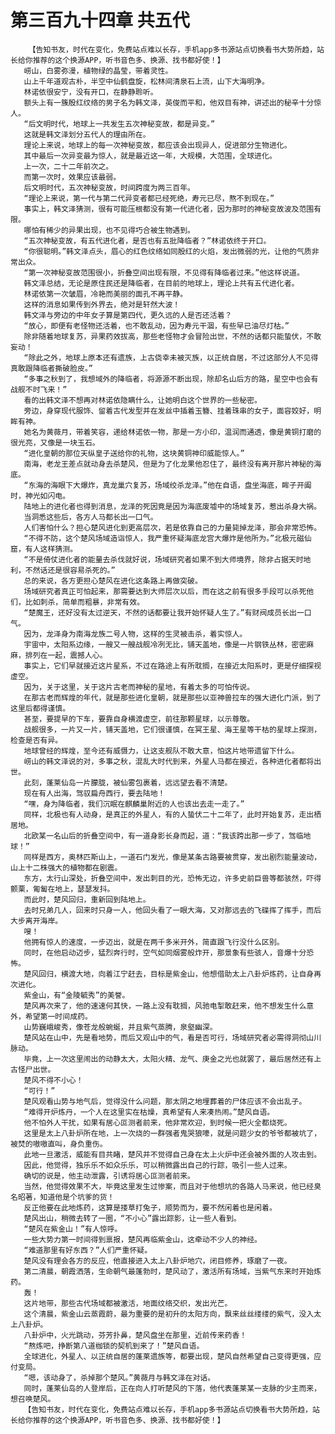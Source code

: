 # 第三百九十四章 共五代
        【告知书友，时代在变化，免费站点难以长存，手机app多书源站点切换看书大势所趋，站长给你推荐的这个换源APP，听书音色多、换源、找书都好使！】
       崂山，白雾弥漫，植物绿的晶莹，带着灵性。
       山上千年道观古朴，半空中仙鹤盘旋，松林间清泉石上流，山下大海明净。
       林诺依很安宁，没有开口，在静静聆听。
       额头上有一簇殷红纹络的男子名为韩文泽，英俊而平和，他双目有神，讲述出的秘辛十分惊人。
       “后文明时代，地球上一共发生五次神秘变故，都是异变。”
       这就是韩文泽划分五代人的理由所在。
       理论上来说，地球上的每一次神秘变故，都应该会出现异人，促进部分生物进化。
       其中最后一次异变最为惊人，就是最近这一年，大规模，大范围，全球进化。
       上一次，二十二年前次之。
       而第一次时，效果应该最弱。
       后文明时代，五次神秘变故，时间跨度为两三百年。
       “理论上来说，第一代与第二代异变者都已经死绝，寿元已尽，熬不到现在。”
       事实上，韩文泽猜测，很有可能压根都没有第一代进化者，因为那时的神秘变故波及范围有限。
       哪怕有稀少的异果出现，也不见得巧合被生物遇到。
       “五次神秘变故，有五代进化者，是否也有五批降临者？”林诺依终于开口。
       “你很聪明。”韩文泽点头，眉心的红色纹络如同殷红的火焰，发出微弱的光，让他的气质非常出众。
       “第一次神秘变故范围很小，折叠空间出现有限，不见得有降临者过来。”他这样说道。
       韩文泽总结，无论是原住民还是降临者，在目前的地球上，理论上共有五代进化者。
       林诺依第一次皱眉，冷艳而美丽的面孔不再平静。
       这样的消息如果传到外界去，绝对是轩然大波！
       韩文泽与旁边的中年女子算是第四代，更久远的人是否还活着？
       “放心，即便有老怪物还活着，也不敢乱动，因为寿元干涸，有些早已油尽灯枯。”
       除非随着地球复苏，异果药效拔高，那些老怪物才会冒险出世，不然的话都只能蛰伏，不敢妄动！
       “除此之外，地球上原本还有遗族，上古侥幸未被灭族，以正统自居，不过这部分人不见得真敢跟降临者撕破脸皮。”
       “多事之秋到了，我想域外的降临者，将源源不断出现，除却名山后方的路，星空中也会有战舰不时飞来！”
       看的出韩文泽不想再对林诺依隐瞒什么，让她明白这个世界的一些秘密。
       旁边，身穿现代服饰、留着古代发型并在发丝中插着玉簪、挂着珠串的女子，面容姣好，明眸有神。
       她名为黄薇月，带着笑容，递给林诺依一物，那是一方小印，温润而通透，像是黄铜打磨的很光亮，又像是一块玉石。
       “进化皇朝的那位天纵皇子送给你的礼物，这块黄铜神印威能惊人。”
       南海，老龙王差点就动身去杀楚风，但是为了化龙果他忍住了，最终没有离开那片神秘的海底。
       “东海的海眼下大爆炸，真龙巢穴复苏，场域绞杀龙泽。”他在自语，盘坐海底，眸子开阖时，神光如闪电。
       陆地上的进化者也得到消息，龙泽的死因竟是因为海底废墟中的场域复苏，惹出杀身大祸。
       当洞悉这些后，各方人马都长出一口气。
       人们害怕什么？担心楚风进化到更高层次，若是依靠自己的力量毙掉龙泽，那会非常恐怖。
       “不得不防，这个楚风场域造诣惊人，我严重怀疑海底龙宫大爆炸是他所为。”北极元磁仙窟，有人这样猜测。
       “不是倚仗进化者的能量去杀伐就好说，场域研究者如果不到大师境界，除非占据天时地利，不然话还是很容易杀死的。”
       总的来说，各方更担心楚风在进化这条路上再做突破。
       场域研究者真正可怕起来，那需要达到大师层次以后，而在这之前有很多手段可以杀死他们，比如刺杀，简单而粗暴，非常有效。
       “楚魔王，还好没有太过逆天，不然的话都要让我开始怀疑人生了。”有财阀成员长出一口气。
       因为，龙泽身为南海龙族二号人物，这样的生灵被击杀，着实惊人。
       宇宙中，太阳系边缘，一艘又一艘战舰冷冽无比，铺天盖地，像是一片钢铁丛林，密密麻麻，排列在一起，震撼人心。
       事实上，它们早就接近这片星系，不过在路途上有所耽搁，在接近太阳系时，更是仔细探视虚空。
       因为，关于这里，关于这片古老而神秘的星地，有着太多的可怕传说。
       在那古老而辉煌的年代，就是那些进化皇朝，就是那些以亚神兽拉车的强大进化门派，到了这里后都得谨慎。
       甚至，要提早的下车，要靠自身横渡虚空，前往那颗星球，以示尊敬。
       战舰很多，一片又一片，铺天盖地，它们很谨慎，在冥王星、海王星等干枯的星球上探测，检查是否有异。
       地球曾经的辉煌，至今还有威慑力，让这支舰队不敢大意，怕这片地带遗留下什么。
       崂山的韩文泽说的对，多事之秋，混乱大时代到来，外星人马都在接近，各种进化者都将出世。
       此刻，蓬莱仙岛一片朦胧，被仙雾包裹着，远远望去看不清楚。
       现在有人出海，驾驭扁舟西行，要去陆地！
       “嘿，身为降临者，我们沉眠在麒麟巢附近的人也该出去走一走了。”
       同样，北极也有人动身，是真正的外星人，有的人蛰伏二十二年了，此时开始复苏，走出栖居地。
       北欧某一名山后的折叠空间中，有一道身影长身而起，道：“我该跨出那一步了，驾临地球！”
       同样是西方，奥林匹斯山上，一道石门发光，像是某条古路要被贯穿，发出剧烈能量波动，山上十二株强大的植物都在剧震。
       东方，太行山深处，折叠空间中，发出刺目的光，恐怖无边，许多史前巨兽等都骇然，吓得颤栗，匍匐在地上，瑟瑟发抖。
       而此时，楚风回归，重新回到陆地上。
       去时兄弟几人，回来时只身一人，他回头看了一眼大海，又对那远去的飞碟挥了挥手，而后大步离开海岸。
       嗖！
       他拥有惊人的速度，一步迈出，就是在两千多米开外，简直跟飞行没什么区别。
       同时，在他启动迈步，猛烈奔行时，空气如同烟雾般炸开，那景象有些骇人，音爆十分恐怖。
       楚风回归，横渡大地，向着江宁赶去，目标是紫金山，他想借助太上八卦炉炼药，让自身再次进化。
       紫金山，有“金陵毓秀”的美誉。
       楚风再次来了，他的速速何其快，一路上没有耽搁，风驰电掣敢赶来，他不想发生什么意外，希望第一时间成药。
       山势巍峨峻秀，像苍龙般蜿蜒，并且紫气蒸腾，泉壑幽深。
       楚风站在山中，先是看地势，而后又观山中的气，看是否可行，场域研究者必需得洞彻山川脉动。
       毕竟，上一次这里闹出的动静太大，太阳火精、龙气、庚金之光也就罢了，最后居然还有上古怪尸出世。
       楚风不得不小心！
       “可行！”
       楚风观看山势与地气后，觉得没什么问题，那太阴之地埋葬着的尸体应该不会出乱子。
       “难得开炉炼丹，一个人在这里实在枯燥，真希望有人来凑热闹。”楚风自语。
       他不怕外人干扰，如果有居心叵测者前来，他非常欢迎，到时候一把火全都烧死。
       这里是太上八卦炉所在地，上一次烧的一群强者鬼哭狼嚎，就是问题少女的爷爷都被坑了，被焚的嗷嗷直叫，身负重伤。
       此地一旦激活，威能有目共睹，楚风并不觉得自己身在太上火炉中还会被外面的人攻击到。
       因此，他觉得，独乐乐不如众乐乐，可以稍微露出自己的行踪，吸引一些人过来。
       确切的说是，他主动泄露，引诱将居心叵测者前来。
       当然，他觉得效果不大，毕竟这里发生过惨案，而且对于他想坑的各路人马来说，他已经臭名昭著，知道他是个坑爹的货！
       反正他要在此地炼药，这算是搂草打兔子，顺势而为，要不然闲着也是闲着。
       楚风出山，稍微去转了一圈，“不小心”露出踪影，让一些人看到。
       “楚风在紫金山！”有人惊呼。
       一些大势力第一时间得到禀报，楚风再临紫金山，这牵动不少人的神经。
       “难道那里有好东西？”人们严重怀疑。
       楚风没有理会各方的反应，他直接进入太上八卦炉地穴，闭目修养，琢磨了一夜。
       第二清晨，朝霞洒落，生命朝气最蓬勃时，楚风动了，激活所有场域，当紫气东来时开始炼药。
       轰！
       这片地带，那些古代场域都被激活，地面纹络交织，发出光芒。
       这个清晨，紫金山云蒸霞蔚，最为重要的是初升的太阳方向，飘来丝丝缕缕的紫气，没入太上八卦炉。
       八卦炉中，火光跳动，芬芳扑鼻，楚风盘坐在那里，近前传来药香！
       “熬炼吧，挣断第八道枷锁的契机到来了！”楚风自语。
       全球进化，外星人、以正统自居的蓬莱遗族等，都要出现，楚风自然希望自己变得更强，应付变局。
       “嗯，该动身了，杀掉那个楚风。”黄薇月与韩文泽在对话。
       同时，蓬莱仙岛的人登岸后，正在向人打听楚风的下落，他代表蓬莱某一支脉的少主而来，想召唤楚风。
       【告知书友，时代在变化，免费站点难以长存，手机app多书源站点切换看书大势所趋，站长给你推荐的这个换源APP，听书音色多、换源、找书都好使！】